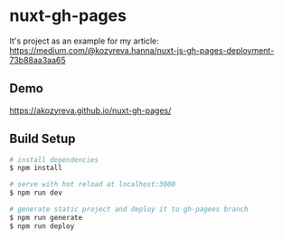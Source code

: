 # nuxt-gh-pages

It's project as an example for my article:
https://medium.com/@kozyreva.hanna/nuxt-js-gh-pages-deployment-73b88aa3aa65

## Demo
https://akozyreva.github.io/nuxt-gh-pages/

## Build Setup

``` bash
# install dependencies
$ npm install

# serve with hot reload at localhost:3000
$ npm run dev

# generate static project and deploy it to gh-pagees branch
$ npm run generate
$ npm run deploy
```

